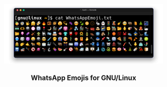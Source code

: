 <p align="center"><img width="500" src="https://github.com/dmlls/whatsapp-emoji-linux/blob/main/img/readme/emoji-showcase.png" alt="WhatsApp Emojis for Linux"></p>

<h2 align="center">WhatsApp Emojis for GNU/Linux</h2>
<br/>
